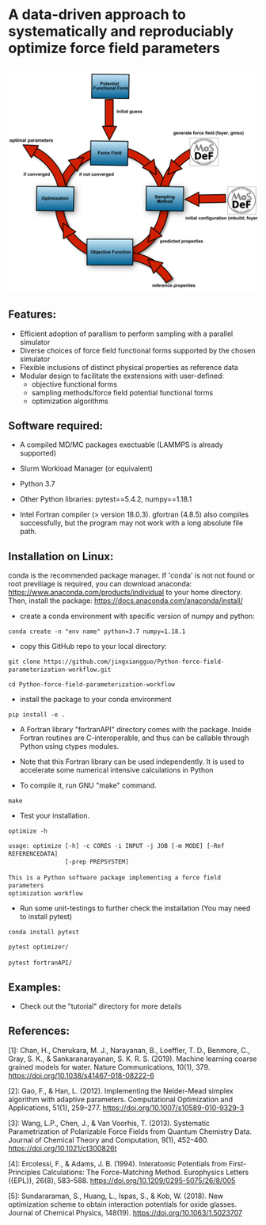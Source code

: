# A data-driven approach to systematically and reproduciably optimize force field parameters 

<img src="workflow.png" width="800">

## Features:
* Efficient adoption of parallism to perform sampling with a parallel simulator
* Diverse choices of force field functional forms supported by the chosen simulator
* Flexible inclusions of distinct physical properties as reference data
* Modular design to facilitate the exstensions with user-defined:
    - objective functional forms
    - sampling methods/force field potential functional forms
    - optimization algorithms

## Software required:

* A compiled MD/MC packages exectuable (LAMMPS is already supported)

* Slurm Workload Manager (or equivalent) 

* Python 3.7

* Other Python libraries: pytest==5.4.2, numpy==1.18.1

* Intel Fortran compiler (> version 18.0.3).
  gfortran (4.8.5) also compiles successfully,
  but the program may not work with a long absolute file path.

## Installation on Linux:

conda is the recommended package manager. If 'conda' is not not found or root previliage is required,
you can download anaconda: https://www.anaconda.com/products/individual to your home directory.
Then, install the package: https://docs.anaconda.com/anaconda/install/  

* create a conda environment with specific version of numpy and python:  

```
conda create -n "env name" python=3.7 numpy=1.18.1 
```

* copy this GitHub repo to your local directory:

```
git clone https://github.com/jingxiangguo/Python-force-field-parameterization-workflow.git 
```

```
cd Python-force-field-parameterization-workflow
``` 
* install the package to your conda environment 

```
pip install -e .
```
* A Fortran library "fortranAPI" directory comes with the package.
Inside Fortran routines are C-interoperable, and thus can be
callable through Python using ctypes modules.

* Note that this Fortran library can be used independently. 
It is used to accelerate some numerical intensive calculations in Python 

* To compile it, run GNU "make" command. 

``` 
make
``` 
* Test your installation.

``` 
optimize -h
``` 
```
usage: optimize [-h] -c CORES -i INPUT -j JOB [-m MODE] [-Ref REFERENCEDATA]
                [-prep PREPSYSTEM]

This is a Python software package implementing a force field parameters
optimization workflow

```

* Run some unit-testings to further check the installation 
(You may need to install pytest) 

```
conda install pytest
```

```
pytest optimizer/

pytest fortranAPI/

```

## Examples:

* Check out the "tutorial" directory for more details

## References: 

[1]: Chan, H., Cherukara, M. J., Narayanan, B., Loeffler, T. D., Benmore, C., Gray, S. K., & Sankaranarayanan, S. K. R. S. (2019). Machine learning coarse grained models for water. Nature Communications, 10(1), 379. https://doi.org/10.1038/s41467-018-08222-6 

[2]: Gao, F., & Han, L. (2012). Implementing the Nelder-Mead simplex algorithm with adaptive parameters. Computational Optimization and Applications, 51(1), 259–277. https://doi.org/10.1007/s10589-010-9329-3   

[3]: Wang, L.P., Chen, J., & Van Voorhis, T. (2013). Systematic Parametrization of Polarizable Force Fields from Quantum Chemistry Data. Journal of Chemical Theory and Computation, 9(1), 452–460. https://doi.org/10.1021/ct300826t  

[4]: Ercolessi, F., & Adams, J. B. (1994). Interatomic Potentials from First-Principles Calculations: The Force-Matching Method. Europhysics Letters ({EPL}), 26(8), 583–588. https://doi.org/10.1209/0295-5075/26/8/005  

[5]: Sundararaman, S., Huang, L., Ispas, S., & Kob, W. (2018). New optimization scheme to obtain interaction potentials for oxide glasses. Journal of Chemical Physics, 148(19). https://doi.org/10.1063/1.5023707 
